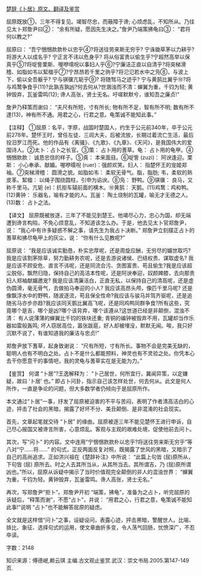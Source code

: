[楚辞《卜居》原文、翻译及鉴赏](https://www.vrrw.net/wx/14047.html)

屈原既放①，三年不得复见。竭智尽忠，而蔽障于谗; 心烦虑乱，不知所从。乃往见太卜郑詹尹曰②： “余有所疑，愿因先生决之。”詹尹乃端策拂龟曰③： “君将何以教之?”

屈原曰： “吾宁悃悃款款朴以忠乎④?将送往劳来斯无穷乎? 宁诛锄草茅以力耕乎?将游大人以成名乎? 宁正言不讳以危身乎? 将从俗富贵以偷生乎?宁超然高举以保真乎⑤?将哫訾栗斯、喔咿嚅唲以事妇人乎⑥?宁廉洁正直以自清乎?将突梯滑稽、如脂如韦以絜楹乎⑦?宁昂昂若千里之驹乎?将氾氾若水中之凫⑧，与波上下，偷以全吾躯乎? 宁与骐骥亢轭乎⑨? 将随驽马之迹乎? 宁与黄鹄比翼乎⑩?将与鸡鹜争食乎(11)?此孰吉孰凶?何去何从?世溷浊而不清：蝉翼为重，千钧为轻; 黄钟毁弃，瓦釜雷鸣(12); 谗人高张，贤士无名。吁嗟默默兮，谁知吾之廉贞!”

詹尹乃释策而谢曰： “夫尺有所短，寸有所长; 物有所不足，智有所不明; 数有所不逮(13)，神有所不通。用君之心，行君之意。龟策诚不能知此事。”



【注释】 ①屈原：名平，字原，战国时楚国人，约生于公元前340年，卒于公元前278年。楚怀王时，曾任左徒、三闾大夫，后被流放，长期过着流亡生活，最后投汨罗江而死。他的作品有《离骚》、《九歌》、《九章》、《天问》，是我国伟大的爱国诗人。②太卜：占卜之长官。③策： 占卜用的蓍草。龟： 占卜用的龟甲。④悃悃款款： 诚恳忠信的样子。⑤真： 本来面目。⑥哫訾 (zuzi)： 阿谀逢迎。栗斯： 小心奉承、献媚。喔咿曘唲 (ruer)：强颜欢笑。妇人： 指楚怀王的宠姬郑袖。⑦突梯滑稽： 圆滑之貌。如脂如韦： 柔软无骨气。脂，脂肪; 韦，柔软的熟皮革。絜楹： 以绳子围绕圆柱，引申为谄谀。⑧凫： 野鸭。⑨骐骥： 良马，又称千里马。亢轭 (e)：抗拒车辕前面的横木。⑩黄鹄： 天鹅。(11)鸡鹜：鸡和鸭。(12)黄钟： 乐器名，喻有才能的人。瓦釜： 陶土烧制的瓦罐，喻无才无德之人。(13)数： 占卜之法。

【译文】 屈原既被放逐，三年了不能见到楚王。他竭尽心力，忠心为国，却无端遭到谗言构陷，不免心烦意乱，不知道该怎么办。于是，他去见太卜官郑詹尹，说： “我心中有许多疑惑不解之事，请先生为我占卜决断。” 郑詹尹立刻摆正占卜的蓍草和拂尽龟甲上的灰尘，说： “你有什么见教呢?”

屈原说： “我是应该诚实勤恳，朴实忠厚呢，还是周旋应酬，无穷尽的媚世取巧? 我是应该割茅除草，努力勤耕务农呢，还是去游说诸侯、巴结权贵、谋取虚名? 我是应该不顾安危、直言不讳呢，还是同流合污、贪图富贵、苟且偷生?我是应该超尘脱俗，飘然归隐，保持自己的高洁本性呢，还是阿谀奉迎，奴颜婢膝，去向那贵妇人郑袖献媚邀宠? 我是应该清廉洁白，正直无私，以保持自己的清高呢，还是虚伪圆滑，毫无骨气，去做拍马奉迎的小人? 我应该高昂头颅，像匹千里马呢? 还是像飘浮水中的野鸭，随波逐流，苟且保全性命?我应该与骏马并驾齐驱呢，还是追随劣马亦步亦趋?我应该同天鹅比翼高飞呢，还是同鸡鸭同群争食?所有这些，究竟哪个是吉，哪个是凶?哪个该背弃，哪个该遵从?这世道已经是非颠倒，混浊不清： 有人说薄薄的蝉翼比千钧的铁块还重; 青铜的编钟被毁弃不用，瓦罐却当作乐器如雷般轰鸣; 坏人窃居高位，嚣张跋扈，好人却被埋没，默默无闻。唉，我只好沉默不说了，有谁知道我的廉洁与忠贞!”

郑詹尹放下蓍草，起身致谢说： “尺有所短，寸有所长。事物不会是完美无缺的，聪明人也有不明白之处。占卜不是什么都能预料，神灵也有不灵验之处。你凭本心去干你愿意干的事情吧，我的灵龟与蓍草实在是无能为力。”

【鉴赏】 何谓 “卜居”?王逸解释为： “卜己居世，何所宜行，冀闻异策，以定嫌疑，故曰 ‘卜居’ 也。” 即占卜问卦，指示自己该怎样处世，何去何从。此文是何人所作，一直是争论的问题，但大多数学者仍倾向于是屈原所作。

本文通过“卜居”一事，抒发了屈原被迫害的不平与苦闷，表明了作者清高洁白的心迹，抨击了社会的黑暗，揭露了好坏不分、美丑颠倒、是非混淆的社会现实。

首先，文章起笔就交待 “卜居” 的缘由。屈原被逐三年不能见楚怀王进行申诉，自己尽心报国又被谗言所害，心意烦乱。客观与主观的艰难处境，促使他前去问卜。

其次，写“问卜” 的内容。文中连用“宁悃悃款款朴以忠乎?将送往劳来斯无穷乎”等八对“宁……将……” 的句式，正反两面反复对照，既揭露了世风的黑暗，又暗示了自己的高尚追求。正如洪兴祖在《楚辞补注》中所说： “此篇上句皆 (屈)原所从，下句皆 (屈) 原所去。时之人去其所当从，从其所当去。其所谓吉，乃 (屈)原所谓凶也。”所以，屈原从诉疑中揭示了当时价值观完全颠倒的非人的混浊世界： “蝉翼为重，千钧为轻。黄钟毁弃，瓦釜雷鸣。谗人高张，贤士无名。”

再次，写郑詹尹“拒卜”。郑詹尹开初 “端策，拂龟”，准备为之占卜，听完屈原的诉疑后，“释策而谢”，不愿“占卜”，并说： “用君之心，行君之意，龟策诚不能知此事!”说明 “占卜”也不能解答屈原的疑虑。

全文就是这样借“问卜”之事，设疑设问，表露心迹，抨击黑暗，警醒世人。比喻、排比、象征、选择句式的运用，使文章曲折多变，令人荡气回肠，忧愤深广，不忍卒读。

字数：2148

知识来源：傅德岷,赖云琪 主编.古文观止鉴赏.武汉：崇文书局.2005.第147-149页.

